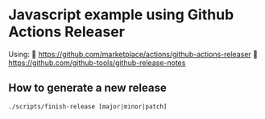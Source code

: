 # Javascript example using Github Actions Releaser

Using: 
 🐙 https://github.com/marketplace/actions/github-actions-releaser
 🤖 https://github.com/github-tools/github-release-notes
 
 
## How to generate a new release

```shell script
./scripts/finish-release [major|minor|patch]
```

